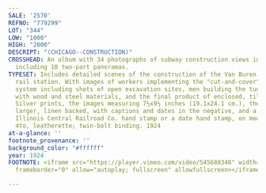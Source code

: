 ```yaml
---
SALE: '2570'
REFNO: "779299"
LOT: "344"
LOW: "1000"
HIGH: "2000"
DESCRIPT: "(CHICAGO--CONSTRUCTION)"
CROSSHEAD: An album with 34 photographs of subway construction views in downtown Chicago,
  including 10 two-part panoramas.
TYPESET: Includes detailed scenes of the construction of the Van Buren St. commuter
  rail station. With images of workers implementing the "cut-and-cover" subway building
  system including shots of open excavation sites, men building the tunnel structure
  with wood and steel materials, and the final product of enclosed, tiled hallways.
  Silver prints, the images measuring 7½x9½ inches (19.1x24.1 cm.), the sheets slightly
  larger, linen backed, with captions and dates in the negative, and a few with an
  Illinois Central Railroad Co. hand stamp or a date hand stamp, on mount verso. Oblong
  4to, leatherette; twin-bolt binding. 1924
at-a-glance: ''
footnote_provenance: ''
background_color: "#ffffff"
year: 1924
FOOTNOTE: <iframe src="https://player.vimeo.com/video/545688348" width="640" height="564"
  frameborder="0" allow="autoplay; fullscreen" allowfullscreen></iframe>

---
```

